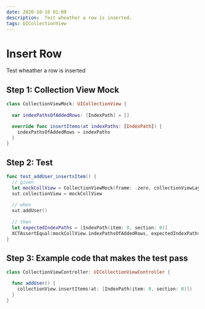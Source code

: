 ```yaml
---
date: 2020-10-16 01:09
description:  Test wheather a row is inserted.
tags: UICollectionView
---
```


# Insert Row

Test wheather a row is inserted

## Step 1: Collection View Mock

```swift
class CollectionViewMock: UICollectionView {
  
  var indexPathsOfAddedRows: [IndexPath] = []

  override func insertItems(at indexPaths: [IndexPath]) {
    indexPathsOfAddedRows = indexPaths
  }
}
```

## Step 2: Test

```swift
func test_addUser_insertsItem() {
  // given
  let mockCollView = CollectionViewMock(frame: .zero, collectionViewLayout: layout)
  sut.collectionView = mockCollView
  
  // when
  sut.addUser()
  
  // then
  let expectedIndexPaths = [IndexPath(item: 0, section: 0)]
  XCTAssertEqual(mockCollView.indexPathsOfAddedRows, expectedIndexPaths)
}
```

## Step 3: Example code that makes the test pass

```swift
class CollectionViewController: UICollectionViewController {

  func addUser() {
    collectionView.insertItems(at: [IndexPath(item: 0, section: 0)])
  }
}
```


